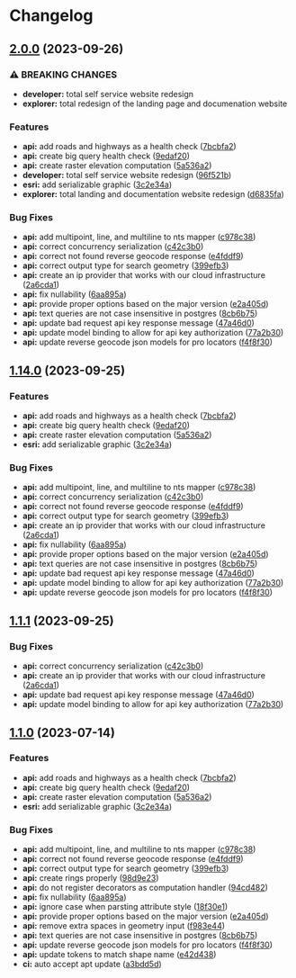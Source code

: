 # Changelog

## [2.0.0](https://github.com/agrc/api.mapserv.utah.gov/compare/api-v1.14.0...api-v2.0.0) (2023-09-26)


### ⚠ BREAKING CHANGES

* **developer:** total self service website redesign
* **explorer:** total redesign of the landing page and documenation website

### Features

* **api:** add roads and highways as a health check ([7bcbfa2](https://github.com/agrc/api.mapserv.utah.gov/commit/7bcbfa22e8d7492260aab4e24674e2d6dac81443))
* **api:** create big query health check ([9edaf20](https://github.com/agrc/api.mapserv.utah.gov/commit/9edaf2032d1ab52aaf5fde43264752aa9884ee80))
* **api:** create raster elevation computation ([5a536a2](https://github.com/agrc/api.mapserv.utah.gov/commit/5a536a28eaa36ebad16febc7975ef8732be1bc7c))
* **developer:** total self service website redesign ([96f521b](https://github.com/agrc/api.mapserv.utah.gov/commit/96f521b8e31502fff46f7de32c4e5c543de09dca))
* **esri:** add serializable graphic ([3c2e34a](https://github.com/agrc/api.mapserv.utah.gov/commit/3c2e34a76e1ca06c1c1c9c25c6ccb13d62fc3f4a))
* **explorer:** total landing and documentation website redesign ([d6835fa](https://github.com/agrc/api.mapserv.utah.gov/commit/d6835fa655da0ec1bd4e102d9dd670e179922d7c))


### Bug Fixes

* **api:** add multipoint, line, and multiline to nts mapper ([c978c38](https://github.com/agrc/api.mapserv.utah.gov/commit/c978c38c20167a2107f182d0d3a8a438500b001b))
* **api:** correct concurrency serialization ([c42c3b0](https://github.com/agrc/api.mapserv.utah.gov/commit/c42c3b0e90afd720f0fd216a15fec281e9c6cd51))
* **api:** correct not found reverse geocode response ([e4fddf9](https://github.com/agrc/api.mapserv.utah.gov/commit/e4fddf9ff3be553115d41cbf8cace9ff56589031))
* **api:** correct output type for search geometry ([399efb3](https://github.com/agrc/api.mapserv.utah.gov/commit/399efb3652eef8665d6871a92512f0e58a0e8231))
* **api:** create an ip provider that works with our cloud infrastructure ([2a6cda1](https://github.com/agrc/api.mapserv.utah.gov/commit/2a6cda171e53642f009753b94471d9acd2a72a0f))
* **api:** fix nullability ([6aa895a](https://github.com/agrc/api.mapserv.utah.gov/commit/6aa895af5ae22e1c003abd39683e7649804aac71))
* **api:** provide proper options based on the major version ([e2a405d](https://github.com/agrc/api.mapserv.utah.gov/commit/e2a405dcfe63125df82d176cb2052b86d208581e))
* **api:** text queries are not case insensitive in postgres ([8cb6b75](https://github.com/agrc/api.mapserv.utah.gov/commit/8cb6b75635f792afba6a3f50a5e15b0fb00904a5))
* **api:** update bad request api key response message ([47a46d0](https://github.com/agrc/api.mapserv.utah.gov/commit/47a46d079861d1994b5dff982259183743e4efa2))
* **api:** update model binding to allow for api key authorization ([77a2b30](https://github.com/agrc/api.mapserv.utah.gov/commit/77a2b301f557833cb233c18ff676968d7bed56bc))
* **api:** update reverse geocode json models for pro locators ([f4f8f30](https://github.com/agrc/api.mapserv.utah.gov/commit/f4f8f30e3ad8ad385b120d87c3f96a74ddc0d795))

## [1.14.0](https://github.com/agrc/api.mapserv.utah.gov/compare/api-v1.13.6...api-v1.14.0) (2023-09-25)


### Features

* **api:** add roads and highways as a health check ([7bcbfa2](https://github.com/agrc/api.mapserv.utah.gov/commit/7bcbfa22e8d7492260aab4e24674e2d6dac81443))
* **api:** create big query health check ([9edaf20](https://github.com/agrc/api.mapserv.utah.gov/commit/9edaf2032d1ab52aaf5fde43264752aa9884ee80))
* **api:** create raster elevation computation ([5a536a2](https://github.com/agrc/api.mapserv.utah.gov/commit/5a536a28eaa36ebad16febc7975ef8732be1bc7c))
* **esri:** add serializable graphic ([3c2e34a](https://github.com/agrc/api.mapserv.utah.gov/commit/3c2e34a76e1ca06c1c1c9c25c6ccb13d62fc3f4a))


### Bug Fixes

* **api:** add multipoint, line, and multiline to nts mapper ([c978c38](https://github.com/agrc/api.mapserv.utah.gov/commit/c978c38c20167a2107f182d0d3a8a438500b001b))
* **api:** correct concurrency serialization ([c42c3b0](https://github.com/agrc/api.mapserv.utah.gov/commit/c42c3b0e90afd720f0fd216a15fec281e9c6cd51))
* **api:** correct not found reverse geocode response ([e4fddf9](https://github.com/agrc/api.mapserv.utah.gov/commit/e4fddf9ff3be553115d41cbf8cace9ff56589031))
* **api:** correct output type for search geometry ([399efb3](https://github.com/agrc/api.mapserv.utah.gov/commit/399efb3652eef8665d6871a92512f0e58a0e8231))
* **api:** create an ip provider that works with our cloud infrastructure ([2a6cda1](https://github.com/agrc/api.mapserv.utah.gov/commit/2a6cda171e53642f009753b94471d9acd2a72a0f))
* **api:** fix nullability ([6aa895a](https://github.com/agrc/api.mapserv.utah.gov/commit/6aa895af5ae22e1c003abd39683e7649804aac71))
* **api:** provide proper options based on the major version ([e2a405d](https://github.com/agrc/api.mapserv.utah.gov/commit/e2a405dcfe63125df82d176cb2052b86d208581e))
* **api:** text queries are not case insensitive in postgres ([8cb6b75](https://github.com/agrc/api.mapserv.utah.gov/commit/8cb6b75635f792afba6a3f50a5e15b0fb00904a5))
* **api:** update bad request api key response message ([47a46d0](https://github.com/agrc/api.mapserv.utah.gov/commit/47a46d079861d1994b5dff982259183743e4efa2))
* **api:** update model binding to allow for api key authorization ([77a2b30](https://github.com/agrc/api.mapserv.utah.gov/commit/77a2b301f557833cb233c18ff676968d7bed56bc))
* **api:** update reverse geocode json models for pro locators ([f4f8f30](https://github.com/agrc/api.mapserv.utah.gov/commit/f4f8f30e3ad8ad385b120d87c3f96a74ddc0d795))

## [1.1.1](https://github.com/agrc/api.mapserv.utah.gov/compare/api-v1.1.0...api-v1.1.1) (2023-09-25)


### Bug Fixes

* **api:** correct concurrency serialization ([c42c3b0](https://github.com/agrc/api.mapserv.utah.gov/commit/c42c3b0e90afd720f0fd216a15fec281e9c6cd51))
* **api:** create an ip provider that works with our cloud infrastructure ([2a6cda1](https://github.com/agrc/api.mapserv.utah.gov/commit/2a6cda171e53642f009753b94471d9acd2a72a0f))
* **api:** update bad request api key response message ([47a46d0](https://github.com/agrc/api.mapserv.utah.gov/commit/47a46d079861d1994b5dff982259183743e4efa2))
* **api:** update model binding to allow for api key authorization ([77a2b30](https://github.com/agrc/api.mapserv.utah.gov/commit/77a2b301f557833cb233c18ff676968d7bed56bc))

## [1.1.0](https://github.com/agrc/api.mapserv.utah.gov/compare/api-v1.0.0...api-v1.1.0) (2023-07-14)


### Features

* **api:** add roads and highways as a health check ([7bcbfa2](https://github.com/agrc/api.mapserv.utah.gov/commit/7bcbfa22e8d7492260aab4e24674e2d6dac81443))
* **api:** create big query health check ([9edaf20](https://github.com/agrc/api.mapserv.utah.gov/commit/9edaf2032d1ab52aaf5fde43264752aa9884ee80))
* **api:** create raster elevation computation ([5a536a2](https://github.com/agrc/api.mapserv.utah.gov/commit/5a536a28eaa36ebad16febc7975ef8732be1bc7c))
* **esri:** add serializable graphic ([3c2e34a](https://github.com/agrc/api.mapserv.utah.gov/commit/3c2e34a76e1ca06c1c1c9c25c6ccb13d62fc3f4a))


### Bug Fixes

* **api:** add multipoint, line, and multiline to nts mapper ([c978c38](https://github.com/agrc/api.mapserv.utah.gov/commit/c978c38c20167a2107f182d0d3a8a438500b001b))
* **api:** correct not found reverse geocode response ([e4fddf9](https://github.com/agrc/api.mapserv.utah.gov/commit/e4fddf9ff3be553115d41cbf8cace9ff56589031))
* **api:** correct output type for search geometry ([399efb3](https://github.com/agrc/api.mapserv.utah.gov/commit/399efb3652eef8665d6871a92512f0e58a0e8231))
* **api:** create rings properly ([98d9e23](https://github.com/agrc/api.mapserv.utah.gov/commit/98d9e2398964e6af6c8255179883e7ebcbfda8d6))
* **api:** do not register decorators as computation handler ([94cd482](https://github.com/agrc/api.mapserv.utah.gov/commit/94cd482ee96b6628afcef385e07f78ae36c3f489))
* **api:** fix nullability ([6aa895a](https://github.com/agrc/api.mapserv.utah.gov/commit/6aa895af5ae22e1c003abd39683e7649804aac71))
* **api:** ignore case when parsting attribute style ([18f30e1](https://github.com/agrc/api.mapserv.utah.gov/commit/18f30e1a2d41cc852788d91d1864a1f246df2451))
* **api:** provide proper options based on the major version ([e2a405d](https://github.com/agrc/api.mapserv.utah.gov/commit/e2a405dcfe63125df82d176cb2052b86d208581e))
* **api:** remove extra spaces in geometry input ([f983e44](https://github.com/agrc/api.mapserv.utah.gov/commit/f983e4418a6043dcbad12baa82cef0451ef33553))
* **api:** text queries are not case insensitive in postgres ([8cb6b75](https://github.com/agrc/api.mapserv.utah.gov/commit/8cb6b75635f792afba6a3f50a5e15b0fb00904a5))
* **api:** update reverse geocode json models for pro locators ([f4f8f30](https://github.com/agrc/api.mapserv.utah.gov/commit/f4f8f30e3ad8ad385b120d87c3f96a74ddc0d795))
* **api:** update tokens to match shape name ([e42d438](https://github.com/agrc/api.mapserv.utah.gov/commit/e42d438bf64b7381da9cbe64b4dec220398b200c))
* **ci:** auto accept apt update ([a3bdd5d](https://github.com/agrc/api.mapserv.utah.gov/commit/a3bdd5d52acde97a0ce290142bd730269eb35f31))
